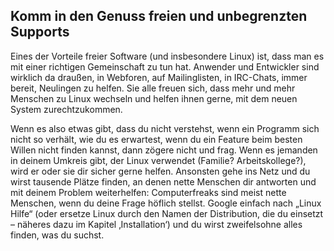 

<div id="corps">

<h2>Komm in den Genuss freien und unbegrenzten Supports</h2>

Eines der Vorteile freier Software (und insbesondere Linux) ist, dass man es mit einer richtigen Gemeinschaft zu tun hat. Anwender und Entwickler sind wirklich da draußen, in Webforen, auf Mailinglisten, in IRC-Chats, immer bereit, Neulingen zu helfen. Sie alle freuen sich, dass mehr und mehr Menschen zu Linux wechseln und helfen ihnen gerne, mit dem neuen System zurechtzukommen.

Wenn es also etwas gibt, dass du nicht verstehst, wenn ein Programm sich nicht so verhält, wie du es erwartest, wenn du ein Feature beim besten Willen nicht finden kannst, dann zögere nicht und frag. Wenn es jemanden in deinem Umkreis gibt, der Linux verwendet (Familie? Arbeitskollege?), wird er oder sie dir sicher gerne helfen. Ansonsten gehe ins Netz und du wirst tausende Plätze finden, an denen nette Menschen dir antworten und mit deinem Problem weiterhelfen: Computerfreaks sind meist nette Menschen, wenn du deine Frage höflich stellst. Google einfach nach „Linux Hilfe“ (oder ersetze Linux durch den Namen der Distribution, die du einsetzt – näheres dazu im Kapitel ‚Installation‘) und du wirst zweifelsohne alles finden, was du suchst.

</div>


